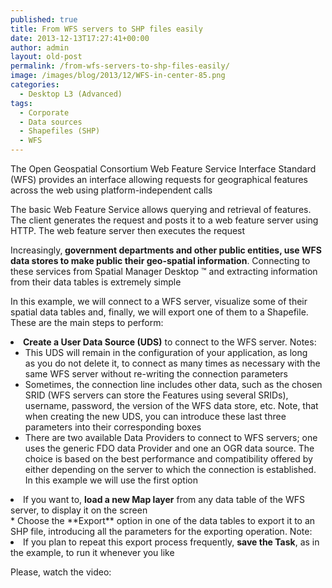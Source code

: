 ```yaml
---
published: true
title: From WFS servers to SHP files easily
date: 2013-12-13T17:27:41+00:00
author: admin
layout: old-post
permalink: /from-wfs-servers-to-shp-files-easily/
image: /images/blog/2013/12/WFS-in-center-85.png
categories:
  - Desktop L3 (Advanced)
tags:
  - Corporate
  - Data sources
  - Shapefiles (SHP)
  - WFS
---
```

<p>
  The Open Geospatial Consortium Web Feature Service Interface Standard (WFS) provides an interface allowing requests for geographical features across the web using platform-independent calls<!--more-->
</p>

<p>
  The basic Web Feature Service allows querying and retrieval of features. The client generates the request and posts it to a web feature server using HTTP. The web feature server then executes the request
</p>

<p>
  Increasingly,<strong> government departments and other public entities, use WFS data stores to make public their geo-spatial information</strong>. Connecting to these services from Spatial Manager Desktop ™ and extracting information from their data tables is extremely simple
</p>

<p>
  In this example, we will connect to a WFS server, visualize some of their spatial data tables and, finally, we will export one of them to a Shapefile. These are the main steps to perform:
</p>

<li>
  <strong>Create a User Data Source (UDS)</strong> to connect to the WFS server. Notes: <ul>
    <li>
      This UDS will remain in the configuration of your application, as long as you do not delete it, to connect as many times as necessary with the same WFS server without re-writing the connection parameters
    </li>
    <li>
      Sometimes, the connection line includes other data, such as the chosen SRID (WFS servers can store the Features using several SRIDs), username, password, the version of the WFS data store, etc. Note, that when creating the new UDS, you can introduce these last three parameters into their corresponding boxes
    </li>
    <li>
      There are two available Data Providers to connect to WFS servers; one uses the generic FDO data Provider and one an OGR data source. The choice is based on the best performance and compatibility offered by either depending on the server to which the connection is established. In this example we will use the first option
    </li>
  </ul>
</li>

<li>
  If you want to, <strong>load a new Map layer</strong> from any data table of the WFS server, to display it on the screen
</li>
  * Choose the **Export** option in one of the data tables to export it to an SHP file, introducing all the parameters for the exporting operation. Note: 
    <li>
      If you plan to repeat this export process frequently, <strong>save the Task</strong>, as in the example, to run it whenever you like
    </li>

Please, watch the video:

<center>
  <br />
</center>